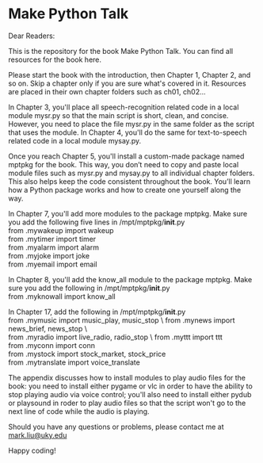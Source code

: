 # Make Python Talk

Dear Readers: 

This is the repository for the book Make Python Talk. You can find all resources for the book here.

Please start the book with the introduction, then Chapter 1, Chapter 2, and so on. Skip a chapter only if you are sure what's covered in it. 
Resources are placed in their own chapter folders such as ch01, ch02... 

In Chapter 3, you'll place all speech-recognition related code in a local module mysr.py so that the main script is short, clean, and concise.
However, you need to place the file mysr.py in the same folder as the script that uses the module.
In Chapter 4, you'll do the same for text-to-speech related code in a local module mysay.py. 

Once you reach Chapter 5, you'll install a custom-made package named mptpkg for the book.
This way, you don’t need to copy and paste local module files such as mysr.py and mysay.py to all individual chapter folders.
This also helps keep the code consistent throughout the book. You’ll learn how a Python package works and how to create one yourself along the way.

In Chapter 7, you'll add more modules to the package mptpkg. Make sure you add the following five lines in /mpt/mptpkg/__init__.py \
from .mywakeup import wakeup \
from .mytimer import timer \
from .myalarm import alarm \
from .myjoke import joke \
from .myemail import email

In Chapter 8, you'll add the know_all module to the package mptpkg. Make sure you add the following in /mpt/mptpkg/__init__.py \
from .myknowall import know_all

In Chapter 17, add the following in /mpt/mptpkg/__init__.py \
from .mymusic import music_play, music_stop \ 
from .mynews import news_brief, news_stop \  
from .myradio import live_radio, radio_stop \ 
from .myttt import ttt \
from .myconn import conn \
from .mystock import stock_market, stock_price \
from .mytranslate import voice_translate

The appendix discusses how to install modules to play audio files for the book: you need to install either pygame or vlc
in order to have the ability to stop playing audio via voice control; 
you'll also need to install either pydub or playsound
in roder to play audio files so that the script won't go to the next line of code while the audio is playing. 

Should you have any questions or problems, please contact me at mark.liu@uky.edu

Happy coding!
